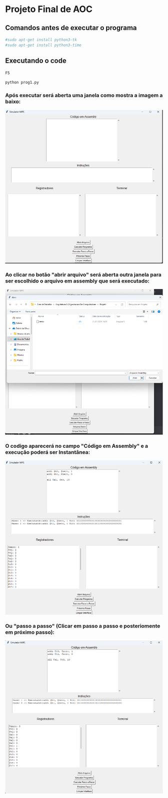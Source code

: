 # Projeto Final de AOC

## Comandos antes de executar o programa
```bash
#sudo apt-get install python3-tk
#sudo apt-get install python3-time
```

## Executando o code
```bash
F5
```
```bash
python prog1.py
```

### Após executar será aberta uma janela como mostra a imagem a baixo:
![img](https://github.com/IF-DeividSilva/Arquitetura-E-Organizacao-De-Computadores/blob/main/Projeto/image2.png)

### Ao clicar no botão "abrir arquivo" será aberta outra janela para ser escolhido o arquivo em assembly que será executado:
![img](https://github.com/IF-DeividSilva/Arquitetura-E-Organizacao-De-Computadores/blob/main/Projeto/image.png)

### O codigo aparecerá no campo "Código em Assembly" e a execução poderá ser Instantânea:
![img](https://github.com/IF-DeividSilva/Arquitetura-E-Organizacao-De-Computadores/blob/main/Projeto/image3.png)

### Ou "passo a passo"  (Clicar em passo a passo e posteriomente em próximo passo):
![img](https://github.com/IF-DeividSilva/Arquitetura-E-Organizacao-De-Computadores/blob/main/Projeto/image4.png)
